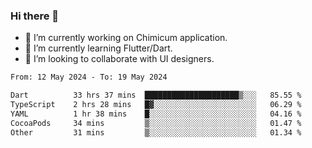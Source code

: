 ### Hi there 👋

<!--
**devcat37/devcat37** is a ✨ _special_ ✨ repository because its `README.md` (this file) appears on your GitHub profile.-->


- 🔭 I’m currently working on Chimicum application.
- 🌱 I’m currently learning Flutter/Dart.
- 👯 I’m looking to collaborate with UI designers.
<!-- - 🤔 I’m looking for help with ... -->

<!--START_SECTION:waka-->

```txt
From: 12 May 2024 - To: 19 May 2024

Dart          33 hrs 37 mins  █████████████████████▒░░░   85.55 %
TypeScript    2 hrs 28 mins   █▓░░░░░░░░░░░░░░░░░░░░░░░   06.29 %
YAML          1 hr 38 mins    █░░░░░░░░░░░░░░░░░░░░░░░░   04.16 %
CocoaPods     34 mins         ▒░░░░░░░░░░░░░░░░░░░░░░░░   01.47 %
Other         31 mins         ▒░░░░░░░░░░░░░░░░░░░░░░░░   01.34 %
```

<!--END_SECTION:waka-->
